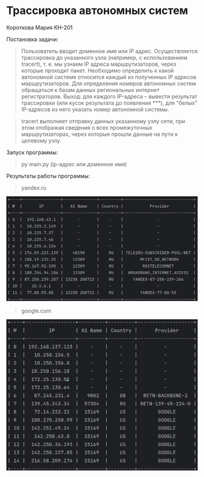 # Трассировка автономных систем
Короткова Мария КН-201

Постановка задачи:
> Пользователь вводит доменное имя
или IP адрес. Осуществляется трассировка до указанного узла (например, с использованием
tracert), т. е. мы узнаем IP адреса маршрутизаторов, через которые проходит пакет. Необходимо определить к какой автономной системе относится каждый из полученных IP адресов
маршрутизаторов. Для определения номеров автономных систем обращаться к базам данных
региональных интернет регистраторов.
Выход: для каждого IP-адреса – вывести результат трассировки (или кусок результата до появления ***), для "белых" IP-адресов из него указать номер автономной системы.

> tracert выполняет отправку данных указанному узлу сети, при этом отображая сведения о всех промежуточных маршрутизаторах, через которые прошли данные на пути к целевому узлу.

Запуск программы:
> py main.py (ip-адрес или доменное имя)

Результаты работы программы:
>yandex.ru
> 
![alt text](results/1.png)

>google.com
>
![alt text](results/2.png)

